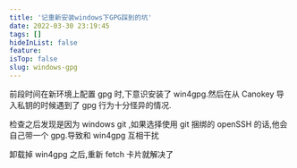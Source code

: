 ```yaml
---
title: '记重新安装windows下GPG踩到的坑'
date: 2022-03-30 23:19:45
tags: []
hideInList: false
feature:
isTop: false
slug: windows-gpg
---
```


前段时间在新环境上配置 gpg 时,下意识安装了 win4gpg.然后在从 Canokey 导入私钥的时候遇到了 gpg 行为十分怪异的情况.

检查之后发现是因为 windows git ,如果选择使用 git 捆绑的 openSSH 的话,他会自己带一个 gpg.导致和 win4gpg 互相干扰

卸载掉 win4gpg 之后,重新 fetch 卡片就解决了

